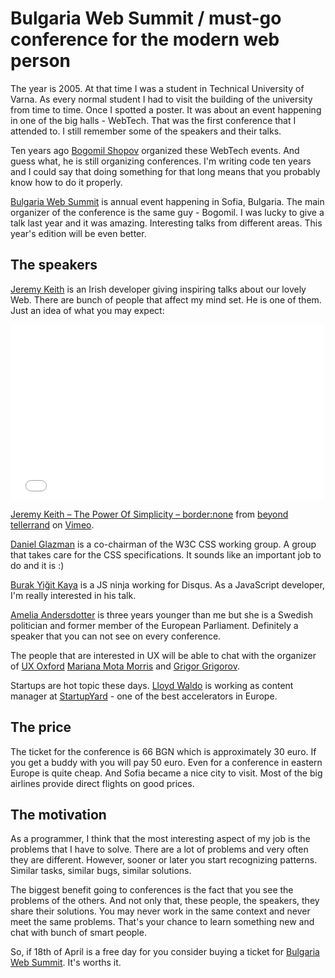 # Bulgaria Web Summit / must-go conference for the modern web person

The year is 2005. At that time I was a student in Technical University of Varna. As every normal student I had to visit the building of the university from time to time. Once I spotted a poster. It was about an event happening in one of the big halls - WebTech. That was the first conference that I attended to. I still remember some of the speakers and their talks. 

Ten years ago [Bogomil Shopov](http://bogomil.info/) organized these WebTech events. And guess what, he is still organizing conferences. I'm writing code ten years and I could say that doing something for that long means that you probably know how to do it properly.

[Bulgaria Web Summit](http://bulgariawebsummit.com/) is annual event happening in Sofia, Bulgaria. The main organizer of the conference is the same guy - Bogomil. I was lucky to give a talk last year and it was amazing. Interesting talks from different areas. This year's edition will be even better. 

## The speakers

[Jeremy Keith](https://twitter.com/adactio) is an Irish developer giving inspiring talks about our lovely Web. There are bunch of people that affect my mind set. He is one of them. Just an idea of what you may expect:

<iframe src="//player.vimeo.com/video/79556632" width="500" height="281" frameborder="0" webkitallowfullscreen mozallowfullscreen allowfullscreen></iframe> <p><a href="http://vimeo.com/79556632">Jeremy Keith &ndash; The Power Of Simplicity &ndash; border:none</a> from <a href="http://vimeo.com/beyondtellerrand">beyond tellerrand</a> on <a href="https://vimeo.com">Vimeo</a>.</p>

[Daniel Glazman](http://glazman.org/weblog/) is a co-chairman of the W3C CSS working group. A group that takes care for the CSS specifications. It sounds like an important job to do and it is :)

[Burak Yiğit Kaya](https://twitter.com/madbyk) is a JS ninja working for Disqus. As a JavaScript developer, I'm really interested in his talk. 

[Amelia Andersdotter](http://en.wikipedia.org/wiki/Amelia_Andersdotter) is three years younger than me but she is a Swedish politician and former member of the European Parliament. Definitely a speaker that you can not see on every conference. 

The people that are interested in UX will be able to chat with the organizer of [UX Oxford](http://www.meetup.com/UX-Oxford/) [Mariana Mota Morris](http://www.marianamota.com/) and [Grigor Grigorov](https://www.linkedin.com/in/ggrigorov).

Startups are hot topic these days. [Lloyd Waldo](https://twitter.com/lloydwaldo) is working as content manager at [StartupYard](http://startupyard.com/) - one of the best accelerators in Europe.

## The price

The ticket for the conference is 66 BGN which is approximately 30 euro. If you get a buddy with you will pay 50 euro. Even for a conference in eastern Europe is quite cheap. And Sofia became a nice city to visit. Most of the big airlines provide direct flights on good prices.

## The motivation

As a programmer, I think that the most interesting aspect of my job is the problems that I have to solve. There are a lot of problems and very often they are different. However, sooner or later you start recognizing patterns. Similar tasks, similar bugs, similar solutions. 

The biggest benefit going to conferences is the fact that you see the problems of the others. And not only that, these people, the speakers, they share their solutions. You may never work in the same context and never meet the same problems. That's your chance to learn something new and chat with bunch of smart people.

So, if 18th of April is a free day for you consider buying a ticket for [Bulgaria Web Summit](http://bulgariawebsummit.com/). It's worths it.